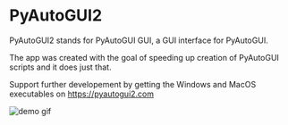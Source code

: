 # PyAutoGUI2
PyAutoGUI2 stands for PyAutoGUI GUI, a GUI interface for PyAutoGUI.

The app was created with the goal of speeding up creation of PyAutoGUI scripts and it does just that.

Support further developement by getting the Windows and MacOS executables on https://pyautogui2.com

![demo gif](https://fastly.picsum.photos/id/219/536/354.jpg?hmac=mPL--X9iqKLn_R27yfpUtEPbp5_DuUJQ--mUEGB0FfQ)
